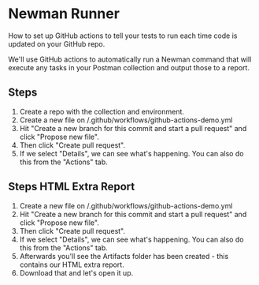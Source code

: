 # Newman Runner
How to set up GitHub actions to tell your tests to run each time code is updated on your GitHub repo.

We'll use GitHub actions to automatically run a Newman command that will execute any tasks in your Postman collection and output those to a report.

## Steps
1. Create a repo with the collection and environment. 
2. Create a new file on /.github/workflows/github-actions-demo.yml
3. Hit "Create a new branch for this commit and start a pull request" and click "Propose new file".
4. Then click "Create pull request".
5. If we select "Details", we can see what's happening. You can also do this from the "Actions" tab.

## Steps HTML Extra Report
1. Create a new file on /.github/workflows/github-actions-demo.yml
2. Hit "Create a new branch for this commit and start a pull request" and click "Propose new file".
3. Then click "Create pull request".
4. If we select "Details", we can see what's happening. You can also do this from the "Actions" tab.
5. Afterwards you'll see the Artifacts folder has been created - this contains our HTML extra report.
6. Download that and let's open it up.

